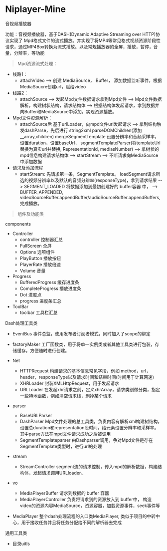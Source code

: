 # Niplayer-Mine
音视频播放器
 
 功能：音视频播放器，基于DASH(Dynamic Adaptive Streaming over HTTP)协议实现了 Mpd格式文件的流式播放。并实现了将MP4等常见格式视频资源阶段性请求，通过MP4Box转换为流式播放。以及常规播放器的全屏，播放，暂停，音量，分辨率，等功能                 

> Mpd资源流式处理：
- 线路1：
  - attachVideo --> 创建 MediaSource， Buffer， 添加数据监听事件，根据MediaSoucre创建url，赋给video
- 线路2：
  - attachSource --> 发起Mpd文件数据请求拿到Mpd文件 --> Mpd文件数据解析，构建树状结构，请求结构体 --> 根据结构体发起请求，拿到数据并向Buffer和MediaSource中添加，实现资源播放。
- Mpd文件资源解析：
  - attachSource后 基于urlLoader，向mpd文件url发起请求 --> 拿到结构触发dashParse，先后进行 string2xml parseDOMChildren(添加__array,children) mergeSegmentTemplate 设置分辨率和音频采样率，设置duration，设置baseUrl， segmentTemplateParser(将templateUrl替换为真实url并替换, RepresentationId, mediasNumber) --> 拿树状的mpd信息构建请求结构体 --> startStream  --> 不断请求向MediaSource中添加数据
- 请求及添加流程
  - startStream: 先请求第一条，SegmentTemplate。 loadSegment请求所选的视频分辨率以及默认的音频分辨率(responseType)，拿到请求结果 --> SEGMENT_LOADED 将数据添加到最初创建好的 buffer容器 中， --> BUFFER_APPENDED, videoSourceBuffer.appendBuffer/audioSourceBuffer.appendBuffers,完成播放。

> 组件及功能类

components
- Controller
  - controller  控制器汇总
  - FullScreen  全屏
  - Options 选项组件
  - PlayButton  播放按钮
  - PlayerRate  播放倍速
  - Volume  音量
- Progress
  - BufferedProgress    缓存进度条
  - CompleteProgress    播放进度条
  - Dot 进度点
  - progress    进度条汇总
- ToolBar
  - toolbar 工具栏汇总

Dash处理工具类
- EventBus 事件总监，使用发布者订阅者模式，同时加入了scope的绑定
- factoryMaker 工厂函数类，用于将单一实例类或者其他工具类进行包装，存储缓存，方便随时进行创建。
- Net
  - HTTPRequest 构建请求的基本信息常见字段，例如 method，url，header，responseType以及请求时间和结束时间(时间用于计算网速)
  - XHRLoader 封装XMLHttpRequest，用于发起请求
  - URLLoader 在发起xhr请求之前，定义xhrArray，请求类别做分类，指定一些特地函数，例如清空请求栈，删掉某个请求
- parser
  - BaseURLParser 
  - DashParser Mpd文件处理的总工具类，负责内容有解析xml构建树结构，设置总duration和representation段时间，给元素设置分辨率和采样率。 其中parse方法在mpd文件请求成功之后被调用
  - SegmentTemplateparser 由Dashparser调用，争对Mpd文件是存在SegmentTemplate类型时，进行url的处理
- stream
  - StreamController segment流的请求控制，传入mpd的解析数据，构建结构体，发起请求调用URLloader。
- vo
  - MediaPlayerBuffer 请求到数据的 buffer 容器 
  - MediaPlayerController 负责将请求到的资源放入到 buffer中， 构造video的资源内容MediaSource，资源容器，加载资源事件，seek事件等

- MediaPlayer 整个dash处理流程的入口类MediaPlayer, 类似于项目的中转中心，用于接收任务并且将任务分配给不同的解析器去完成

通用工具类
- 目录uitls
